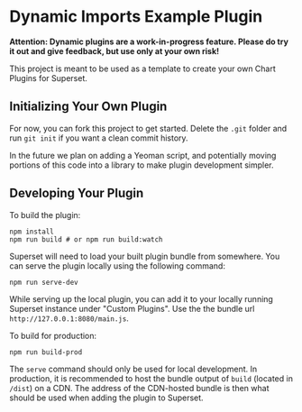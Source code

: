 # Dynamic Imports Example Plugin

**Attention: Dynamic plugins are a work-in-progress feature. Please do try it out and give feedback, but use only at your own risk!**

This project is meant to be used as a template to create your own Chart Plugins for Superset.

## Initializing Your Own Plugin

For now, you can fork this project to get started. Delete the `.git` folder and run `git init` if you want a clean commit history.

In the future we plan on adding a Yeoman script, and potentially moving portions of this code into a library to make plugin development simpler.

## Developing Your Plugin

To build the plugin:

```shell
npm install
npm run build # or npm run build:watch
```

Superset will need to load your built plugin bundle from somewhere. You can serve the plugin locally using the following command:

```shell
npm run serve-dev
```

While serving up the local plugin, you can add it to your locally running Superset instance under "Custom Plugins". Use the the bundle url `http://127.0.0.1:8080/main.js`.

To build for production:

```shell
npm run build-prod
```

The `serve` command should only be used for local development. In production, it is recommended to host the bundle output of `build` (located in `/dist`) on a CDN. The address of the CDN-hosted bundle is then what should be used when adding the plugin to Superset.

